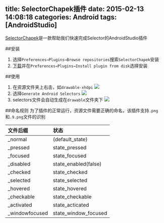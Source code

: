 title: SelectorChapek插件
date: 2015-02-13 14:08:18
categories: Android
tags: [AndroidStudio]
---
[SelectorChapek](https://github.com/inmite/android-selector-chapek)是一款帮助我们快速完成Selector的AndroidStudio插件
<!--more-->
##安装
1. 选择`Preferences→Plugins→Browse repositories`搜索`SelectorChapek`安装
2. [下载](http://plugins.jetbrains.com/plugin/7298)并在`Preferences→Plugins→Install plugin from disk`选择安装

##使用
1. 在资源文件夹上右击，如`drawable-xhdpi`
![](/img/15021302.png)
2. 选择`Generate Android Selectors`
![](/img/15021303.png)
3. selectors文件会自动生成在`drawable`文件夹下
![](/img/15021304.png)

##命名规则
为了插件的正常运行，资源文件需要正确的命名，该插件支持`.png`和`.9.png`文件的识别

|文件后缀|状态|
|:---|:---|
|_normal|(default_state)|
|_pressed|state_pressed|
|_focused|state_focused|
|_disabled|state_enabled(false)|
|_checked|state_checked|
|_selected|state_selected|
|_hovered|state_hovered|
|_checkable|state_checkable|
|_activated|state_acticated|
|_windowfocused|state_window_focused|
